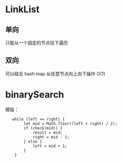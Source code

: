 # LinkList

## 单向

只能从一个固定的节点往下遍历

## 双向

可以结合 hash map 从任意节点向上向下操作  O(1)

# binarySearch

模版：

```
   while (left <= right) {
        let mid = Math.floor((left + right) / 2);
        if (check(mid)) {
            result = mid;
            right = mid - 1;
        } else {
            left = mid + 1;
        }
    }
```
